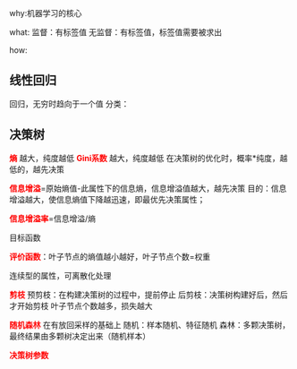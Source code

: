 why:机器学习的核心

what:
监督：有标签值
无监督：有标签值，标签值需要被求出

how:
## 线性回归
回归，无穷时趋向于一个值
分类：

## 决策树
<font color='red'>**熵**</font>	  越大，纯度越低
<font color='red'>**Gini系数**</font>   越大，纯度越低
在决策树的优化时，概率*纯度，越低的，越先决策

<font color='red'>**信息增溢**</font>=原始熵值-此属性下的信息熵，信息增溢值越大，越先决策
目的：信息增溢越大，使信息熵值下降越迅速，即最优先决策属性；

<font color='red'>**信息增溢率**</font>=信息增溢/熵

目标函数

<font color='red'>**评价函数**</font>：叶子节点的熵值越小越好，叶子节点个数=权重

连续型的属性，可离散化处理

<font color='red'>**剪枝**</font>
预剪枝：在构建决策树的过程中，提前停止
后剪枝：决策树构建好后，然后才开始剪枝
叶子节点个数越多，损失越大

<font color='red'>**随机森林**</font>
在有放回采样的基础上
随机：样本随机、特征随机
森林：多颗决策树，最终结果由多颗树决定出来（随机样本）

<font color='red'>**决策树参数**</font>





